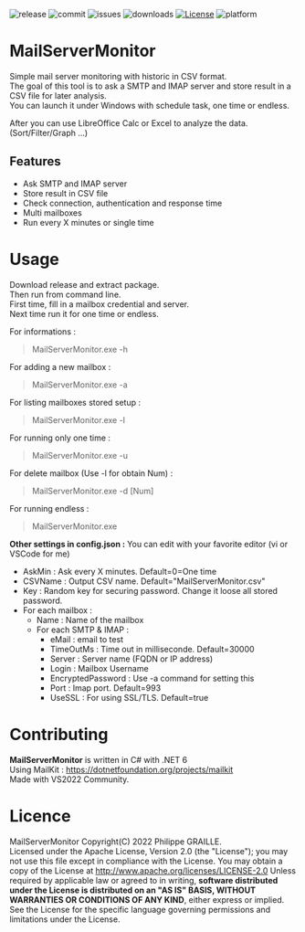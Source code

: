 ![release](https://img.shields.io/github/v/release/GPh83/MailServerMonitor?include_prereleases)
![commit](https://img.shields.io/github/last-commit/GPh83/MailServerMonitor) 
![issues](https://img.shields.io/github/issues/GPh83/MailServerMonitor) 
![downloads](https://img.shields.io/github/downloads/GPh83/MailServerMonitor/total)
[![License](https://img.shields.io/badge/License-Apache_2.0-blue.svg)](https://opensource.org/licenses/Apache-2.0)
![platform](https://img.shields.io/badge/platform-Windows%20Linux-blue)

# MailServerMonitor

Simple mail server monitoring with historic in CSV format.  
The goal of this tool is to ask a SMTP and IMAP server and store result in a CSV file for later analysis.  
You can launch it under Windows with schedule task, one time or endless.

After you can use LibreOffice Calc or Excel to analyze the data. (Sort/Filter/Graph ...)

## Features
- Ask SMTP and IMAP server
- Store result in CSV file 
- Check connection, authentication and response time
- Multi mailboxes
- Run every X minutes or single time

# Usage

Download release and extract package.  
Then run from command line.  
First time, fill in a mailbox credential and server.  
Next time run it for one time or endless.

For informations : 
> MailServerMonitor.exe -h

For adding a new mailbox : 
> MailServerMonitor.exe -a

For listing mailboxes stored setup : 
> MailServerMonitor.exe -l

For running only one time : 
> MailServerMonitor.exe -u

For delete mailbox (Use -l for obtain Num) : 
> MailServerMonitor.exe -d [Num]

For running endless : 
> MailServerMonitor.exe

**Other settings in config.json :** You can edit with your favorite editor (vi or VSCode for me)
- AskMin : Ask every X minutes. Default=0=One time
- CSVName : Output CSV name. Default="MailServerMonitor.csv"
- Key : Random key for securing password. Change it loose all stored password.
- For each mailbox :
  - Name : Name of the mailbox 
  - For each SMTP & IMAP :
    - eMail : email to test 
    - TimeOutMs : Time out in milliseconde. Default=30000 
    - Server : Server name (FQDN or IP address)
    - Login : Mailbox Username   
    - EncryptedPassword : Use -a command for setting this
    - Port : Imap port. Default=993
    - UseSSL : For using SSL/TLS. Default=true
 

# Contributing

**MailServerMonitor** is written in C# with .NET 6  
Using MailKit : https://dotnetfoundation.org/projects/mailkit  
Made with VS2022 Community.


# Licence 

MailServerMonitor Copyright(C) 2022 Philippe GRAILLE.  
Licensed under the Apache License, Version 2.0 (the "License");
you may not use this file except in compliance with the License.
You may obtain a copy of the License at http://www.apache.org/licenses/LICENSE-2.0
Unless required by applicable law or agreed to in writing, **software distributed under the License is distributed on an "AS IS" BASIS, WITHOUT WARRANTIES OR CONDITIONS OF ANY KIND**, either express or implied.
See the License for the specific language governing permissions and limitations under the License.

